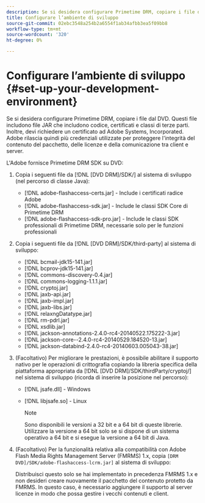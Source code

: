 ```yaml
---
description: Se si desidera configurare Primetime DRM, copiare i file dal DVD. Questi file includono file JAR che includono codice, certificati e classi di terze parti. Inoltre, devi richiedere un certificato ad Adobe Systems, Incorporated. Adobe rilascia quindi più credenziali utilizzate per proteggere l'integrità del contenuto del pacchetto, delle licenze e della comunicazione tra client e server.
title: Configurare l’ambiente di sviluppo
source-git-commit: 02ebc3548a254b2a6554f1ab34afbb3ea5f09bb8
workflow-type: tm+mt
source-wordcount: '320'
ht-degree: 0%

---
```


# Configurare l’ambiente di sviluppo {#set-up-your-development-environment}

Se si desidera configurare Primetime DRM, copiare i file dal DVD. Questi file includono file JAR che includono codice, certificati e classi di terze parti. Inoltre, devi richiedere un certificato ad Adobe Systems, Incorporated. Adobe rilascia quindi più credenziali utilizzate per proteggere l&#39;integrità del contenuto del pacchetto, delle licenze e della comunicazione tra client e server.

L&#39;Adobe fornisce Primetime DRM SDK su DVD:

1. Copia i seguenti file da [!DNL [DVD DRM]/SDK/] al sistema di sviluppo (nel percorso di classe Java):

   * [!DNL adobe-flashaccess-certs.jar] - Include i certificati radice Adobe
   * [!DNL adobe-flashaccess-sdk.jar] - Include le classi SDK Core di Primetime DRM
   * [!DNL adobe-flashaccess-sdk-pro.jar] - Include le classi SDK professionali di Primetime DRM, necessarie solo per le funzioni professionali

1. Copia i seguenti file da [!DNL [DVD DRM]/SDK/third-party] al sistema di sviluppo:

   * [!DNL bcmail-jdk15-141.jar]
   * [!DNL bcprov-jdk15-141.jar]
   * [!DNL commons-discovery-0.4.jar]
   * [!DNL commons-logging-1.1.1.jar]
   * [!DNL cryptoj.jar]
   * [!DNL jaxb-api.jar]
   * [!DNL jaxb-impl.jar]
   * [!DNL jaxb-libs.jar]
   * [!DNL relaxngDatatype.jar]
   * [!DNL rm-pdrl.jar]
   * [!DNL xsdlib.jar]
   * [!DNL jackson-annotations-2.4.0-rc4-20140522.175222-3.jar]
   * [!DNL jackson-core--2.4.0-rc4-20140529.184520-13.jar]
   * [!DNL jackson-databind-2.4.0-rc4-20140603.005043-38.jar]

1. (Facoltativo) Per migliorare le prestazioni, è possibile abilitare il supporto nativo per le operazioni di crittografia copiando la libreria specifica della piattaforma appropriata da [!DNL [DVD DRM]/SDK/thirdParty/cryptoj/] nel sistema di sviluppo (ricorda di inserire la posizione nel percorso):

   * [!DNL jsafe.dll] - Windows
   * [!DNL libjsafe.so] - Linux

     >[!NOTE]
     >
     >Sono disponibili le versioni a 32 bit e a 64 bit di queste librerie. Utilizzare la versione a 64 bit solo se si dispone di un sistema operativo a 64 bit e si esegue la versione a 64 bit di Java.

1. (Facoltativo) Per la funzionalità relativa alla compatibilità con Adobe Flash Media Rights Management Server (FMRMS) 1.x, copia `[DRM DVD]/SDK/adobe-flashaccess-lcrm.jar]` al sistema di sviluppo:

   Distribuisci questo solo se hai implementato in precedenza FMRMS 1.x e non desideri creare nuovamente il pacchetto del contenuto protetto da FMRMS. In questo caso, è necessario aggiungere il supporto al server licenze in modo che possa gestire i vecchi contenuti e client.
